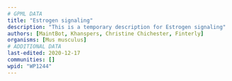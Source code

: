 ```yaml
---
# GPML DATA
title: "Estrogen signaling"
description: "This is a temporary description for Estrogen signaling"
authors: [MaintBot, Khanspers, Christine Chichester, Finterly]
organisms: [Mus musculus]
# ADDITIONAL DATA
last-edited: 2020-12-17
communities: []
wpid: "WP1244"
---
```

